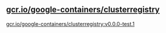
[gcr.io/google-containers/clusterregistry](https://hub.docker.com/r/anjia0532/google-containers.clusterregistry/tags/)
-----


[gcr.io/google-containers/clusterregistry:v0.0.0-test.1](https://hub.docker.com/r/anjia0532/google-containers.clusterregistry/tags/)


